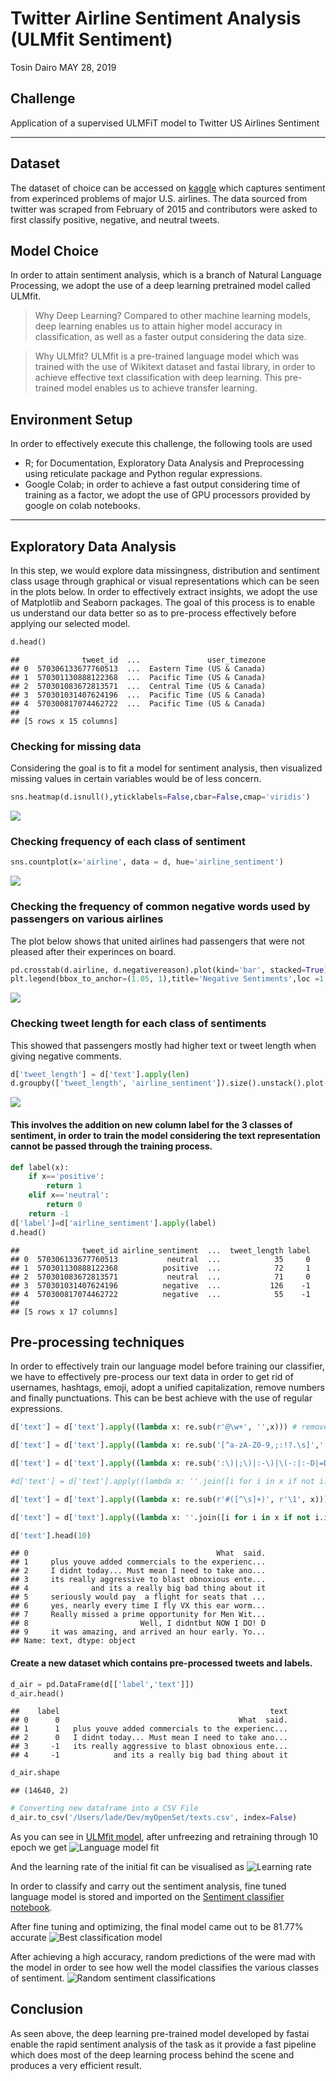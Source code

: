 Twitter Airline Sentiment Analysis (ULMfit Sentiment)
================
Tosin Dairo
MAY 28, 2019

## Challenge

Application of a supervised ULMFiT model to Twitter US Airlines
Sentiment

<hr>

</hr>

## Dataset

The dataset of choice can be accessed on
[kaggle](https://www.kaggle.com/crowdflower/twitter-airline-sentiment#Tweets.csv)
which captures sentiment from experinced problems of major U.S.
airlines. The data sourced from twitter was scraped from February of
2015 and contributors were asked to first classify positive, negative,
and neutral tweets.

## Model Choice

In order to attain sentiment analysis, which is a branch of Natural
Language Processing, we adopt the use of a deep learning pretrained
model called ULMfit. 
> Why Deep Learning? Compared to other machine
learning models, deep learning enables us to attain higher model
accuracy in classification, as well as a faster output considering the
data size. 

> Why ULMfit? ULMfit is a pre-trained language model which
was trained with the use of Wikitext dataset and fastai library, in
order to achieve effective text classification with deep learning. This
pre-trained model enables us to achieve transfer learning.

## Environment Setup

In order to effectively execute this challenge, the following tools are
used 
- R; for Documentation, Exploratory Data Analysis and Preprocessing
using reticulate package and Python regular expressions. 
- Google Colab; in order to achieve a fast output considering time of training as a
factor, we adopt the use of GPU processors provided by google on colab
notebooks.

<hr>

</hr>

## Exploratory Data Analysis

In this step, we would explore data missingness, distribution and
sentiment class usage through graphical or visual representations which
can be seen in the plots below. In order to effectively extract
insights, we adopt the use of Matplotlib and Seaborn packages. The goal
of this process is to enable us understand our data better so as to
pre-process effectively before applying our selected model.

``` python
d.head()
```

    ##              tweet_id  ...               user_timezone
    ## 0  570306133677760513  ...  Eastern Time (US & Canada)
    ## 1  570301130888122368  ...  Pacific Time (US & Canada)
    ## 2  570301083672813571  ...  Central Time (US & Canada)
    ## 3  570301031407624196  ...  Pacific Time (US & Canada)
    ## 4  570300817074462722  ...  Pacific Time (US & Canada)
    ## 
    ## [5 rows x 15 columns]

### Checking for missing data

Considering the goal is to fit a model for sentiment analysis, then
visualized missing values in certain variables would be of less
concern.

``` python
sns.heatmap(d.isnull(),yticklabels=False,cbar=False,cmap='viridis') 
```

![](reti_test_files/figure-gfm/unnamed-chunk-4-1.png)<!-- -->

### Checking frequency of each class of sentiment

``` python
sns.countplot(x='airline', data = d, hue='airline_sentiment')
```

![](reti_test_files/figure-gfm/unnamed-chunk-5-1.png)<!-- -->

### Checking the frequency of common negative words used by passengers on various airlines

The plot below shows that united airlines had passengers that were not
pleased after their experinces on board.

``` python
pd.crosstab(d.airline, d.negativereason).plot(kind='bar', stacked=True)
plt.legend(bbox_to_anchor=(1.05, 1),title='Negative Sentiments',loc =1,fancybox=True, framealpha=0.5,borderaxespad=1.4)
```

![](reti_test_files/figure-gfm/unnamed-chunk-6-1.png)<!-- -->

### Checking tweet length for each class of sentiments

This showed that passengers mostly had higher text or tweet length when
giving negative comments.

``` python
d['tweet_length'] = d['text'].apply(len)
d.groupby(['tweet_length', 'airline_sentiment']).size().unstack().plot(kind='line', stacked=False)
```

![](reti_test_files/figure-gfm/unnamed-chunk-7-1.png)<!-- -->

#### This involves the addition on new column label for the 3 classes of sentiment, in order to train the model considering the text representation cannot be passed through the training process.

``` python
def label(x):
    if x=='positive':
        return 1
    elif x=='neutral':
        return 0
    return -1
d['label']=d['airline_sentiment'].apply(label)
d.head()
```

    ##              tweet_id airline_sentiment  ...  tweet_length label
    ## 0  570306133677760513           neutral  ...            35     0
    ## 1  570301130888122368          positive  ...            72     1
    ## 2  570301083672813571           neutral  ...            71     0
    ## 3  570301031407624196          negative  ...           126    -1
    ## 4  570300817074462722          negative  ...            55    -1
    ## 
    ## [5 rows x 17 columns]

## Pre-processing techniques

In order to effectively train our language model before training our
classifier, we have to effectively pre-process our text data in order to
get rid of usernames, hashtags, emoji, adopt a unified capitalization,
remove numbers and finally punctuations. This can be best achieve with
the use of regular
expressions.

``` python
d['text'] = d['text'].apply((lambda x: re.sub(r'@\w+', '',x))) # remove mentions

d['text'] = d['text'].apply((lambda x: re.sub('[^a-zA-Z0-9,;:!?.\s]','',x))) # remove emoji

d['text'] = d['text'].apply((lambda x: re.sub(':\)|;\)|:-\)|\(-:|:-D|=D|:P|xD|X-p|\^\^|:-*|\^\.\^|\^\-\^|\^\_\^|\,-\)|\)-:|:\'\(|:\(|:-\(|:\S|T\.T|\.\_\.|:<|:-\S|:-<|\*\-\*|:O|=O|=\-O|O\.o|XO|O\_O|:-\@|=/|:/|X\-\(|>\.<|>=\(|D:', '',x))) # remove more emoji

#d['text'] = d['text'].apply((lambda x: ''.join([i for i in x if not i.text.lower()]))) # turn tweets to lowercase

d['text'] = d['text'].apply((lambda x: re.sub(r'#([^\s]+)', r'\1', x))) # remove hashtags

d['text'] = d['text'].apply((lambda x: ''.join([i for i in x if not i.isdigit()]))) # remove numbers

d['text'].head(10)
```

    ## 0                                          What  said.
    ## 1     plus youve added commercials to the experienc...
    ## 2     I didnt today... Must mean I need to take ano...
    ## 3     its really aggressive to blast obnoxious ente...
    ## 4              and its a really big bad thing about it
    ## 5     seriously would pay  a flight for seats that ...
    ## 6     yes, nearly every time I fly VX this ear worm...
    ## 7     Really missed a prime opportunity for Men Wit...
    ## 8                         Well, I didntbut NOW I DO! D
    ## 9     it was amazing, and arrived an hour early. Yo...
    ## Name: text, dtype: object

#### Create a new dataset which contains pre-processed tweets and labels.

``` python
d_air = pd.DataFrame(d[['label','text']])
d_air.head()
```

    ##    label                                               text
    ## 0      0                                        What  said.
    ## 1      1   plus youve added commercials to the experienc...
    ## 2      0   I didnt today... Must mean I need to take ano...
    ## 3     -1   its really aggressive to blast obnoxious ente...
    ## 4     -1            and its a really big bad thing about it

``` python
d_air.shape
```

    ## (14640, 2)

``` python
# Converting new dataframe into a CSV File
d_air.to_csv('/Users/lade/Dev/myOpenSet/texts.csv', index=False)
```

As you can see in [ULMfit model](/ULMfit.ipynb), after unfreezing and
retraining through 10 epoch we get ![Language model fit](reti_test_files/figure-gfm/LM_fit.png)

And the learning rate of the initial fit can be visualised as ![Learning
rate](reti_test_files/figure-gfm/LM_lr.png)

In order to classify and carry out the sentiment analysis, fine tuned
language model is stored and imported on the [Sentiment classifier
notebook](/Sentiment_classifier.ipynb).

After fine tuning and optimizing, the final model came out to be 81.77%
accurate ![Best classification model](reti_test_files/figure-gfm/Clas_fit.png)

After achieving a high accuracy, random predictions of the were mad with
the model in order to see how well the model classifies the various
classes of sentiment. ![Random sentiment classifications](reti_test_files/figure-gfm/Pred.png)

## Conclusion

<div class="danger">
As seen above, the deep learning pre-trained model developed by fastai
enable the rapid sentiment analysis of the task as it provide a fast
pipeline which does most of the deep learning process behind the scene
and produces a very efficient result.
</div>
